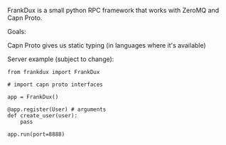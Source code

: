 FrankDux is a small python RPC framework that works with ZeroMQ and Capn Proto.  

Goals:

Capn Proto gives us static typing (in languages where it's available)

Server example (subject to change):

```
from frankdux import FrankDux

# import capn proto interfaces

app = FrankDux()

@app.register(User) # arguments 
def create_user(user):
    pass

app.run(port=8888)
```
